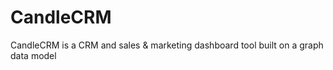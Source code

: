 # CandleCRM
CandleCRM is a CRM and sales &amp; marketing dashboard tool built on a graph data model
